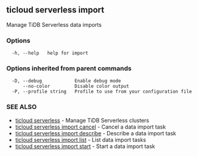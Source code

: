 ## ticloud serverless import

Manage TiDB Serverless data imports

### Options

```
  -h, --help   help for import
```

### Options inherited from parent commands

```
  -D, --debug            Enable debug mode
      --no-color         Disable color output
  -P, --profile string   Profile to use from your configuration file
```

### SEE ALSO

* [ticloud serverless](ticloud_serverless.md)	 - Manage TiDB Serverless clusters
* [ticloud serverless import cancel](ticloud_serverless_import_cancel.md)	 - Cancel a data import task
* [ticloud serverless import describe](ticloud_serverless_import_describe.md)	 - Describe a data import task
* [ticloud serverless import list](ticloud_serverless_import_list.md)	 - List data import tasks
* [ticloud serverless import start](ticloud_serverless_import_start.md)	 - Start a data import task

